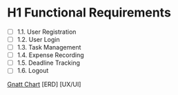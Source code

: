 # H1 Functional Requirements
   - [ ] 1.1. User Registration
   - [ ] 1.2. User Login
   - [ ] 1.3. Task Management
   - [ ] 1.4. Expense Recording
   - [ ] 1.5. Deadline Tracking
   - [ ] 1.6. Logout

[Gnatt Chart](Gantt-Chart.xlsx)
[ERD]
[UX/UI]
